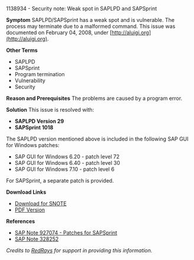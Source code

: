 1138934 - Security note: Weak spot in SAPLPD and SAPSprint

**Symptom**
SAPLPD/SAPSprint has a weak spot and is vulnerable. The process may terminate due to a malformed command. This issue was documented on February 04, 2008, under [http://aluigi.org](http://aluigi.org).

**Other Terms**
- SAPLPD
- SAPSprint
- Program termination
- Vulnerability
- Security

**Reason and Prerequisites**
The problems are caused by a program error.

**Solution**
This issue is resolved with:
- **SAPLPD Version 29**
- **SAPSprint 1018**

The SAPLPD version mentioned above is included in the following SAP GUI for Windows patches:
- SAP GUI for Windows 6.20 - patch level 72
- SAP GUI for Windows 6.40 - patch level 30
- SAP GUI for Windows 7.10 - patch level 6

For SAPSprint, a separate patch is provided.

**Download Links**
- [Download for SNOTE](https://notesdownloads.sap.com/note/0040000016460832017)
- [PDF Version](https://userapps.support.sap.com/sap/support/sfm/notes/print/0001138934?language=en-US&token=1E9A995DC97A9AA43FF8DEB32E496155)

**References**
- [SAP Note 927074 - Patches for SAPSprint](https://me.sap.com/notes/927074)
- [SAP Note 328252](https://me.sap.com/notes/328252)

*Credits to [RedRays](https://redrays.io) for support in providing this information.*